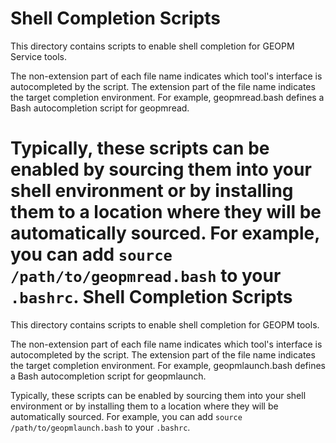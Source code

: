 Shell Completion Scripts
========================
This directory contains scripts to enable shell completion for GEOPM Service
tools.

The non-extension part of each file name indicates which tool's interface is
autocompleted by the script. The extension part of the file name indicates the
target completion environment. For example, geopmread.bash defines a Bash
autocompletion script for geopmread.

Typically, these scripts can be enabled by sourcing them into your shell
environment or by installing them to a location where they will be automatically
sourced. For example, you can add `source /path/to/geopmread.bash` to your
`.bashrc`.
Shell Completion Scripts
========================
This directory contains scripts to enable shell completion for GEOPM tools.

The non-extension part of each file name indicates which tool's interface is
autocompleted by the script. The extension part of the file name indicates the
target completion environment. For example, geopmlaunch.bash defines a Bash
autocompletion script for geopmlaunch.

Typically, these scripts can be enabled by sourcing them into your shell
environment or by installing them to a location where they will be automatically
sourced. For example, you can add `source /path/to/geopmlaunch.bash` to your
`.bashrc`.

